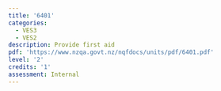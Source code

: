```yaml
---
title: '6401'
categories:
  - VES3
  - VES2
description: Provide first aid
pdf: 'https://www.nzqa.govt.nz/nqfdocs/units/pdf/6401.pdf'
level: '2'
credits: '1'
assessment: Internal
---
```


